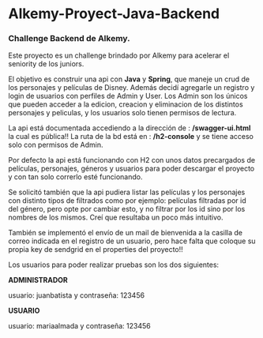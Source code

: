 # **Alkemy-Proyect-Java-Backend**
### Challenge Backend de Alkemy.

Este proyecto es un challenge brindado por Alkemy para acelerar el seniority de los juniors.

El objetivo es construir una api con **Java** y **Spring**, que maneje un crud de los personajes y películas de Disney. Además decidí agregarle un registro y login
de usuarios con perfiles de Admin y User. Los Admin son los únicos que pueden acceder a la edicion, creacion y eliminacion de los distintos personajes y peliculas, y los
usuarios solo tienen permisos de lectura. 

La api está documentada accediendo a la dirección de : **/swagger-ui.html** la cual es pública!!
La ruta de la bd está en : **/h2-console**  y se tiene acceso solo con permisos de Admin.

Por defecto la api está funcionando con H2 con unos datos precargados de películas, personajes, géneros y usuarios para poder descargar el proyecto y con tan solo correrlo
esté funcionando.

Se solicitó también que la api pudiera listar las películas y los personajes con distinto tipos de filtrados como por ejemplo: películas filtradas por id del género, pero 
opte por cambiar esto, y no filtrar por los id sino por los nombres de los mismos. Creí que resultaba un poco más intuitivo.

También se implementó el envío de un mail de bienvenida a la casilla de correo indicada en el registro de un usuario, pero hace falta que coloque su propia key de 
sendgrid en el properties del proyecto!!



Los usuarios para poder realizar pruebas son los dos siguientes:

**ADMINISTRADOR** 

usuario: juanbatista y contraseña: 123456

**USUARIO**

usuario:  mariaalmada y contraseña: 123456


